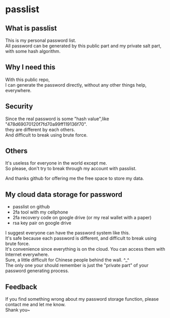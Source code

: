 # passlist

## What is passlist  

This is my personal password list.  
All password can be generated by this public part and my private salt part, with some hash algorithm.  

## Why I need this

With this public repo,   
I can generate the password directly, without any other things help, everywhere.  

## Security

Since the real password is some "hash value",like "478d69070120f7fd70a99ff119136f70".    
they are different by each others.   
And difficult to break using brute force.    

## Others

It's useless for everyone in the world except me.  
So please, don't try to break through my account with passlist.

And thanks github for offering me the free space to store my data.

## My cloud data storage for password

* passlist on github
* 2fa tool with my cellphone
* 2fa recovery code on google drive (or my real wallet with a paper)
* rsa key pair on google drive

I suggest everyone can have the password system like this.   
It's safe because each password is different, and difficult to break using brute force.    
It's convenience since everything is on the cloud. You can access them with Internet everywhere.    
Sure, a little difficult for Chinese people behind the wall. ^_^    
The only one your should remember is just the "private part" of your password generating process.    

## Feedback

If you find something wrong about my password storage function, please contact me and let me know.  
Shank you~

